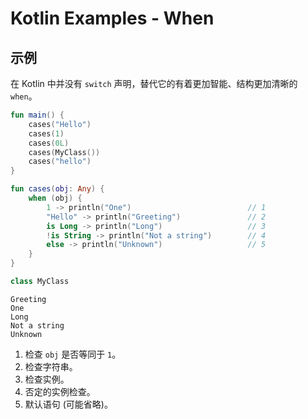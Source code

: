 # Kotlin Examples - When

## 示例

在 Kotlin 中并没有 `switch` 声明，替代它的有着更加智能、结构更加清晰的 `when`。

```kt
fun main() {
    cases("Hello")
    cases(1)
    cases(0L)
    cases(MyClass())
    cases("hello")
}

fun cases(obj: Any) {
    when (obj) {
        1 -> println("One")                          // 1
        "Hello" -> println("Greeting")               // 2
        is Long -> println("Long")                   // 3
        !is String -> println("Not a string")        // 4
        else -> println("Unknown")                   // 5
    }
}

class MyClass
```

```
Greeting
One
Long
Not a string
Unknown
```

1. 检查 `obj` 是否等同于 `1`。
2. 检查字符串。
3. 检查实例。
4. 否定的实例检查。
5. 默认语句 (可能省略)。
